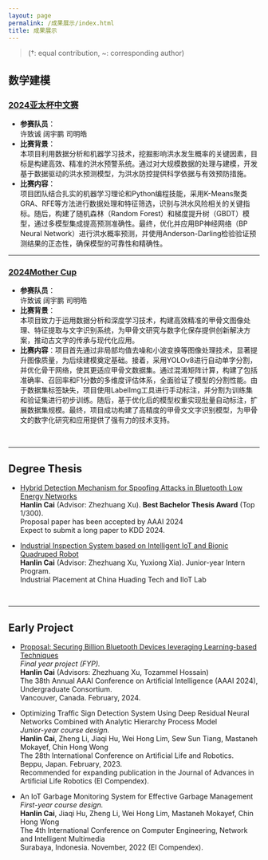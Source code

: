 ```yaml
---
layout: page
permalink: /成果展示/index.html
title: 成果展示
---
```


> (†: equal contribution, ~: corresponding author)


<!-- 成果展示基于当前板块，按照比赛项目类别进行分类展示成果，可以插入证书图片 -->
## 数学建模
### [2024亚太杯中文赛](https://www.saikr.com/vse/apmcm/202401/)
- **参赛队员**：<br>许致诚 阔宇鹏 司明皓<br>
- **比赛背景**：<br>本项目利用数据分析和机器学习技术，挖掘影响洪水发生概率的关键因素，目标是构建高效、精准的洪水预警系统。通过对大规模数据的处理与建模，开发基于数据驱动的洪水预测模型，为洪水防控提供科学依据与有效预防措施。<br>
- **比赛内容**：<br>项目团队结合扎实的机器学习理论和Python编程技能，采用K-Means聚类GRA、RFE等方法进行数据处理和特征筛选，识别与洪水风险相关的关键指标。随后，构建了随机森林（Random Forest）和梯度提升树（GBDT）模型，通过多模型集成提高预测准确性。最终，优化并应用BP神经网络（BP Neural Network）进行洪水概率预测，并使用Anderson-Darling检验验证预测结果的正态性，确保模型的可靠性和精确性。
  <br>

---

### [2024Mother Cup](https://mathorcup.org/)
- **参赛队员**：<br>许致诚 阔宇鹏 司明皓<br>
- **比赛背景**：<br>本项目致力于运用数据分析和深度学习技术，构建高效精准的甲骨文图像处理、特征提取与文字识别系统，为甲骨文研究与数字化保存提供创新解决方案，推动古文字的传承与现代化应用。<br>
- **比赛内容**：项目首先通过非局部均值去噪和小波变换等图像处理技术，显著提升图像质量，为后续建模奠定基础。接着，采用YOLOv8进行自动单字分割，并优化骨干网络，使其更适应甲骨文数据集。通过混淆矩阵计算，构建了包括准确率、召回率和F1分数的多维度评估体系，全面验证了模型的分割性能。由于数据集标签缺失，项目使用LabelImg工具进行手动标注，并分割为训练集和验证集进行初步训练。随后，基于优化后的模型权重实现批量自动标注，扩展数据集规模。最终，项目成功构建了高精度的甲骨文文字识别模型，为甲骨文的数字化研究和应用提供了强有力的技术支持。
<br>

---



## Degree Thesis

- [Hybrid Detection Mechanism for Spoofing Attacks in Bluetooth Low Energy Networks](https://caihanlin.com/mypaper/thesis/UG-thesis.pdf)<br>**Hanlin Cai** (Advisor: Zhezhuang Xu). **Best Bachelor Thesis Award** (Top 1/300).<br>Proposal paper has been accepted by AAAI 2024<br>Expect to submit a long paper to KDD 2024.

- [Industrial Inspection System based on Intelligent IoT and Bionic Quadruped Robot](https://caihanlin.com/mypaper/thesis/IP-report.pdf)<br>**Hanlin Cai** (Advisor: Zhezhuang Xu, Yuxiong Xia). Junior-year Intern Program.<br>Industrial Placement at China Huading Tech and IIoT Lab<br>

  <br>

---

## Early Project

- [Proposal: Securing Billion Bluetooth Devices leveraging Learning-based Techniques](https://ojs.aaai.org/index.php/AAAI/article/view/30544)<br>*Final year project (FYP).*<br>**Hanlin Cai** (Advisors: Zhezhuang Xu, Tozammel Hossain)<br>The 38th Annual AAAI Conference on Artificial Intelligence (AAAI 2024), Undergraduate Consortium.<br>Vancouver, Canada. February, 2024.

- Optimizing Traffic Sign Detection System Using Deep Residual Neural Networks Combined with Analytic Hierarchy Process Model<br>*Junior-year course design.*<br>**Hanlin Cai**, Zheng Li, Jiaqi Hu, Wei Hong Lim, Sew Sun Tiang, Mastaneh Mokayef, Chin Hong Wong<br>The 28th International Conference on Artificial Life and Robotics.<br>Beppu, Japan. February, 2023.<br>Recommended for expanding publication in the Journal of Advances in Artificial Life Robotics (EI Compendex).

- An IoT Garbage Monitoring System for Effective Garbage Management<br>*First-year course design.*<br>**Hanlin Cai**, Jiaqi Hu, Zheng Li, Wei Hong Lim, Mastaneh Mokayef, Chin Hong Wong<br>The 4th International Conference on Computer Engineering, Network and Intelligent Multimedia<br>Surabaya, Indonesia. November, 2022 (EI Compendex).<br>

  <br>

